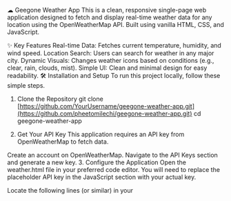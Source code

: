 ☁ Geegone Weather App
This is a clean, responsive single-page web application designed to fetch and display real-time weather data for any location using the OpenWeatherMap API. Built using vanilla HTML, CSS, and JavaScript.

✨ Key Features
Real-time Data: Fetches current temperature, humidity, and wind speed.
Location Search: Users can search for weather in any major city.
Dynamic Visuals: Changes weather icons based on conditions (e.g., clear, rain, clouds, mist).
Simple UI: Clean and minimal design for easy readability.
🛠 Installation and Setup
To run this project locally, follow these simple steps.

1. Clone the Repository
git clone [https://github.com/YourUsername/geegone-weather-app.git](https://github.com/pheetomilechi/geegone-weather-app.git)
cd geegone-weather-app

2. Get Your API Key
This application requires an API key from OpenWeatherMap to fetch data.

Create an account on OpenWeatherMap.
Navigate to the API Keys section and generate a new key.
3. Configure the Application
Open the weather.html file in your preferred code editor. You will need to replace the placeholder API key in the JavaScript section with your actual key.

Locate the following lines (or similar) in your <script> tag and update the apiKey:

// Replace THIS_IS_YOUR_API_KEY with the key you generated from OpenWeatherMap
const apiKey = "THIS_IS_YOUR_API_KEY";
const apiUrl = "[https://api.openweathermap.org/data/2.5/weather](https://api.openweathermap.org/data/2.5/weather)?...";

4. Run Locally
Simply open the weather.html file in your web browser.

⚙ Technologies Used
HTML5: Structure and content.
CSS3: Styling and layout.
JavaScript (Vanilla): Logic for fetching data and updating the DOM.
OpenWeatherMap API: Data source for all weather information.
📌 Troubleshooting
If you encounter an error like 400 Bad Request or Cannot set properties of null:

Check the API Key: Ensure your OpenWeatherMap API key is correctly pasted into the apiKey variable and has been active for at least a few hours.
Verify Search Input: Make sure the search input element is correctly referenced in your JavaScript, as this often leads to the search query (q) being undefined.